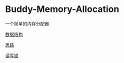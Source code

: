 # Buddy-Memory-Allocation
一个简单的内存分配器

[数据结构](https://github.com/HaominYuan/Buddy-Memory-Allocation/blob/master/docs/%E6%95%B0%E6%8D%AE%E7%BB%93%E6%9E%84.md)

[思路](https://github.com/HaominYuan/Buddy-Memory-Allocation/blob/master/docs/%E6%80%9D%E8%B7%AF.md)

[读写锁](https://github.com/HaominYuan/Buddy-Memory-Allocation/blob/master/docs/%E8%AF%BB%E5%86%99%E9%94%81.md)

